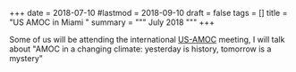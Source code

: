+++
date = 2018-07-10
#lastmod = 2018-09-10
draft = false
tags = []
title = "US AMOC in Miami " 
summary = """ July 2018 """
+++


Some of us will be attending the international
  [US-AMOC](https://usclivar.org/meetings/2018-amoc-rapid-meeting)
  meeting, I will talk about "AMOC in a changing climate: yesterday is
  history, tomorrow is a mystery"





